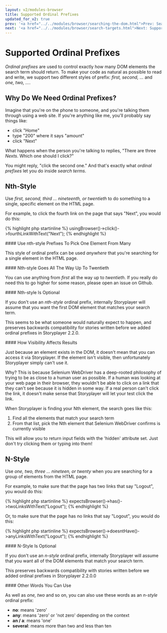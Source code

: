 ```yaml
---
layout: v2/modules-browser
title: Supported Ordinal Prefixes
updated_for_v2: true
prev: '<a href="../../modules/browser/searching-the-dom.html">Prev: Searching The DOM</a>'
next: '<a href="../../modules/browser/search-targets.html">Next: Supported Search Targets</a>'
---
```


# Supported Ordinal Prefixes

_Ordinal prefixes_ are used to control exactly how many DOM elements the search term should return. To make your code as natural as possible to read and write, we support two different styles of prefix: _first, second, ..._ and _one, two, ..._.

## Why Do We Need Ordinal Prefixes?

Imagine that you're on the phone to someone, and you're talking them through using a web site. If you're anything like me, you'll probably say things like:

* click "Home"
* type "200" where it says "amount"
* click "Next"

What happens when the person you're talking to replies, "There are three _Nexts_. Which one should I click?"

You might reply, "click the second one." And that's exactly what _ordinal prefixes_ let you do inside _search terms_.

## Nth-Style

Use _first, second, third ... nineteenth, or twentieth_ to do something to a single, specific element on the HTML page.

For example, to click the fourth link on the page that says "Next", you would do this:

{% highlight php startinline %}
usingBrowser()->click()->fourthLinkWithText("Next");
{% endhighlight %}

<div class="callout info" markdown="1">
#### Use nth-style Prefixes To Pick One Element From Many

This style of ordinal prefix can be used _anywhere_ that you're searching for a single element in the HTML page.
</div>
<div class="callout info" markdown="1">
#### Nth-style Goes All The Way Up To Twentieth

You can use anything from _first_ all the way up to _twentieth_. If you really do need this to go higher for some reason, please open an issue on Github.
</div>
<div class="callout info" markdown="1">
#### Nth-style Is Optional

If you don't use an _nth-style_ ordinal prefix, internally Storyplayer will assume that you want the first DOM element that matches your search term.

This seems to be what someone would naturally expect to happen, and preserves backwards compatibility for stories written before we added ordinal prefixes in Storyplayer 2.2.0.
</div>
<div class="callout info" markdown="1">
#### How Visibility Affects Results

Just because an element exists in the DOM, it doesn't mean that you can access it via Storyplayer. If the element isn't visible, then unfortunately Storyplayer simply can't use it.

Why? This is because Selenium WebDriver has a deep-rooted philosophy of trying to be as close to a human user as possible. If a human was looking at your web page in their browser, they wouldn't be able to click on a link that they can't see because it is hidden in some way. If a real person can't click the link, it doesn't make sense that Storyplayer will let your test click the link.

When Storyplayer is finding your Nth element, the search goes like this:

1. Find all the elements that match your search term
1. From that list, pick the Nth element that Selenium WebDriver confirms is currently visible

This will allow you to return input fields with the 'hidden' attribute set. Just don't try clicking them or typing into them!
</div>

## N-Style

Use _one, two, three ... nineteen, or twenty_ when you are searching for a group of elements from the HTML page.

For example, to make sure that the page has two links that say "Logout", you would do this:

{% highlight php startinline %}
expectsBrowser()->has()->twoLinksWithText("Logout");
{% endhighlight %}

Or, to make sure that the page has no links that say "Logout", you would do this:

{% highlight php startinline %}
expectsBrowser()->doesntHave()->anyLinksWithText("Logout");
{% endhighlight %}
<div class="callout info" markdown="1">
#### N-Style Is Optional

If you don't use an _n-style_ ordinal prefix, internally Storyplayer will assume that you want all of the DOM elements that match your search term.

This preserves backwards compatibility with stories written before we added ordinal prefixes in Storyplayer 2.2.0.0
</div>

<div class="callout info" markdown="1">
#### Other Words You Can Use

As well as _one, two_ and so on, you can also use these words as an _n-style_ ordinal prefix:

* __no__: means 'zero'
* __any__: means 'zero' or 'not zero' depending on the context
* __an / a__: means 'one'
* __several__: means more than two and less than ten
</div>